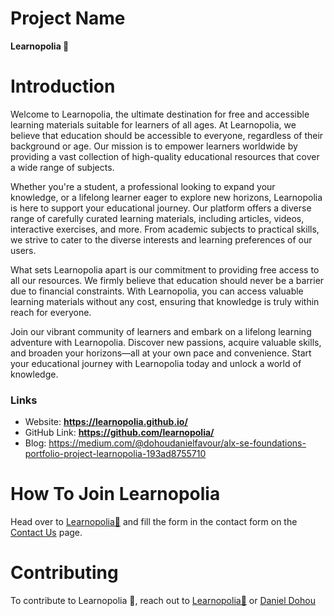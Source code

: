 # Project Name

<strong>Learnopolia 🐢</strong>

# Introduction

Welcome to Learnopolia, the ultimate destination for free and accessible learning materials suitable for learners of all ages. At Learnopolia, we believe that education should be accessible to everyone, regardless of their background or age. Our mission is to empower learners worldwide by providing a vast collection of high-quality educational resources that cover a wide range of subjects.

Whether you're a student, a professional looking to expand your knowledge, or a lifelong learner eager to explore new horizons, Learnopolia is here to support your educational journey. Our platform offers a diverse range of carefully curated learning materials, including articles, videos, interactive exercises, and more. From academic subjects to practical skills, we strive to cater to the diverse interests and learning preferences of our users.

What sets Learnopolia apart is our commitment to providing free access to all our resources. We firmly believe that education should never be a barrier due to financial constraints. With Learnopolia, you can access valuable learning materials without any cost, ensuring that knowledge is truly within reach for everyone.

Join our vibrant community of learners and embark on a lifelong learning adventure with Learnopolia. Discover new passions, acquire valuable skills, and broaden your horizons—all at your own pace and convenience. Start your educational journey with Learnopolia today and unlock a world of knowledge.

### Links

- Website: <strong>https://learnopolia.github.io/</strong>
- GitHub Link: <strong>https://github.com/learnopolia/</strong>
- Blog: <https://medium.com/@dohoudanielfavour/alx-se-foundations-portfolio-project-learnopolia-193ad8755710>

# How To Join Learnopolia

Head over to <a href="https://learnopolia.github.io">Learnopolia🐢</a> and fill the form in the contact form on the <a href="https://learnopolia.github.io/contact.html">Contact Us</a> page.

# Contributing

To contribute to Learnopolia 🐢, reach out to <a href="mailto:learnopolia@gmail.com">Learnopolia🐢</a> or <a href="mailto:dohoudanielfavour@gmail.com">Daniel Dohou</a>
